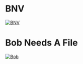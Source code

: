 <h1>BNV</h1>

[![BNV](http://img.youtube.com/vi/rcgq8LyNDaQ/0.jpg)](http://www.youtube.com/watch?v=rcgq8LyNDaQ "BNV")

<h1>Bob Needs A File</h1>

[![Bob](http://img.youtube.com/vi/QVKwmu3rogQ/0.jpg)](http://www.youtube.com/watch?v=QVKwmu3rogQ "Bob Needs a File")
